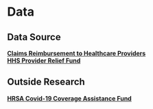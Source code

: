 # **Data**

## **Data Source**
[**Claims Reimbursement to Healthcare Providers**](https://data.cdc.gov/Administrative/Claims-Reimbursement-to-Health-Care-Providers-and-/rksx-33p3)\
[**HHS Provider Relief Fund**](https://data.cdc.gov/Administrative/HHS-Provider-Relief-Fund/kh8y-3es6)

## Outside Research
[**HRSA Covid-19 Coverage Assistance Fund**](https://www.hrsa.gov/sites/default/files/hrsa/coronavirus/coverage-assistance-fund-webcast.pdf)

